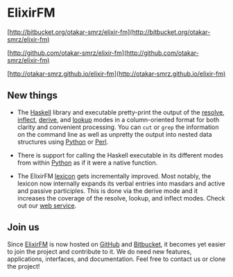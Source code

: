 ElixirFM
========

[http://bitbucket.org/otakar-smrz/elixir-fm](http://bitbucket.org/otakar-smrz/elixir-fm)

[http://github.com/otakar-smrz/elixir-fm](http://github.com/otakar-smrz/elixir-fm)

[http://otakar-smrz.github.io/elixir-fm](http://otakar-smrz.github.io/elixir-fm)


New things
----------

- The [Haskell](http://github.com/otakar-smrz/elixir-fm/tree/master/Haskell/ElixirFM) library and executable pretty-print the output of the [resolve](http://github.com/otakar-smrz/elixir-fm/tree/master/Haskell/ElixirFM/Elixir/Resolve.hs), [inflect](http://github.com/otakar-smrz/elixir-fm/tree/master/Haskell/ElixirFM/Elixir/Inflect.hs), [derive](http://github.com/otakar-smrz/elixir-fm/tree/master/Haskell/ElixirFM/Elixir/Derive.hs), and [lookup](http://github.com/otakar-smrz/elixir-fm/tree/master/Haskell/ElixirFM/Elixir/Lookup.hs) modes in a column-oriented format for both clarity and convenient processing. You can `cut` or `grep` the information on the command line as well as unpretty the output into nested data structures using [Python](http://github.com/otakar-smrz/elixir-fm/tree/master/Python/ElixirFM/ElixirFM/__init__.py) or [Perl](http://github.com/otakar-smrz/elixir-fm/tree/master/Perl/ElixirFM/lib/ElixirFM.pm).

- There is support for calling the Haskell executable in its different modes from within [Python](http://github.com/otakar-smrz/elixir-fm/tree/master/Python/ElixirFM) as if it were a native function.

- The ElixirFM [lexicon](http://github.com/otakar-smrz/elixir-fm/tree/master/Haskell/ElixirFM/Elixir/Lexicon.hs) gets incrementally improved. Most notably, the lexicon now internally expands its verbal entries into masdars and active and passive participles. This is done via the derive mode and it increases the coverage of the resolve, lookup, and inflect modes. Check out our [web service](http://otakar-smrz.github.io/elixir-fm).


Join us
-------

Since [ElixirFM](http://github.com/otakar-smrz/elixir-fm) is now hosted on [GitHub](http://github.com/otakar-smrz) and [Bitbucket](http://bitbucket.org/otakar-smrz), it becomes yet easier to join the project and contribute to it. We do need new features, applications, interfaces, and documentation. Feel free to contact us or clone the project!

